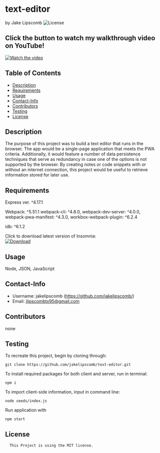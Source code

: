 # text-editor
  by Jake Lipscomb
  ![License](https://img.shields.io/badge/License-MIT-blue.svg)

## Click the button to watch my walkthrough video on YouTube!
[![Watch the video](https://cdn-icons-png.flaticon.com/256/1384/1384060.png)](https://youtu.be/s6QHKKYpXwA)


  ## Table of Contents
  * [Description](#description)
  * [Requirements](#requirements)
  * [Usage](#usage)
  * [Contact-Info](#contact-info)
  * [Contributors](#contributors)
  * [Testing](#testing)
* [License](#license)

## Description
The purpose of this project was to build a text editor that runs in the browser. The app would be a single-page application that meets the PWA criteria. Additionally, it would feature a number of data persistence techniques that serve as redundancy in case one of the options is not supported by the browser. By creating notes or code snippets with or without an internet connection, this project would be useful to retrieve information stored for later use.
## Requirements
Express ver. ^4.17.1

Webpack: ^5.51.1
   webpack-cli: ^4.8.0,
   webpack-dev-server: ^4.0.0,
   webpack-pwa-manifest: ^4.3.0,
   workbox-webpack-plugin: ^6.2.4 

idb: ^6.1.2

Click to download latest version of Insomnia:  
[![Download](https://insomnia.rest/images/insomnia-logo.svg)](https://insomnia.rest/download)
## Usage
Node, JSON, JavaScript
## Contact-Info
* Username: jakelipscomb (https://github.com/jakelipscomb/)
* Email: jlipscombtx95@gmail.com
## Contributors
none
## Testing

To recreate this project, begin by cloning through:

    git clone https://github.com/jakelipscomb/text-editor.git

To install required packages for both client and server, run in terminal:

    npm i

To import client-side information, input in command line:

    node seeds/index.js

Run application with

    npm start


## License
      This Project is using the MIT license.
